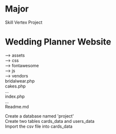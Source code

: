 # Major
 Skill Vertex Project
 # Wedding Planner Website
 
 --> assets <br/>
 --> css <br/>
 --> fontawesome <br/>
 --> js <br/>
 --> vendors <br/>
 bridalwear.php <br/>
 cakes.php <br/>
 ... <br/>
 index.php <br/>
 ... <br/>
 Readme.md <br/>
 
Create a database named 'project' <br/>
Create two tables cards_data and users_data <br/>
Import the csv file into cards_data <br/>


